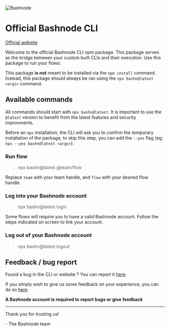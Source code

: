 ![Bashnode](https://bashnode.dev/favicon.png)

# Official Bashnode CLI

[Official website](https://bashnode.dev)

Welcome to the official Bashnode CLI npm package. This package serves as the bridge between your custom built CLIs and their execution. Use this package to run your flows.

This package **is not** meant to be installed via the `npm install` command. Instead, this package should always be ran using the `npx bashn@latest <args>` command.

## Available commands

All commands should start with `npx bashn@latest`. It is important to use the `@latest` version to benefit from the latest features and security improvments.

Before an `npx` installation, the CLI will ask you to confirm the temporary installation of the package, to skip this step, you can add the `--yes` flag (eg: `npx --yes bashn@latest <args>`).

### Run flow

> npx bashn@latest @team/flow

Replace `team` with your team handle, and `flow` with your desired flow handle.

### Log into your Bashnode account

> npx bashn@latest login

Some flows will require you to have a valid Bashnode account. Follow the steps indicated on screen to link your account.

### Log out of your Bashnode account

> npx bashn@latest logout

## Feedback / bug report

Found a bug in the CLI or website ? You can report it [here](https://bashnode.dev/dashboard/bug-report).

If you simply wish to give us some feedback on your experience, you can do so [here](https://bashnode.dev/dashboard/feedback).

**A Bashnode account is required to report bugs or give feedback**

---

Thank you for trusting us!

\- The Bashnode team
